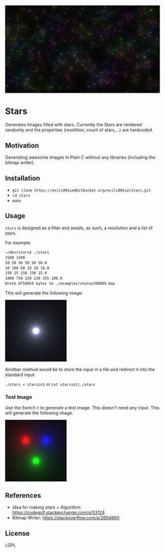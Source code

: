 ![Image filled with a lot of Stars](examples/readme_title_image.png)
# Stars

Generates Images filled with stars. Currently the Stars are rendered randomly and the properties (resolition, count of stars,...) are hardcoded.

## Motivation

Generating awesome images in Plain C without any libraries (including the bitmap writer).

## Installation

- `git clone https://evilc00kie@bitbucket.org/evilc00kie/stars.git`
- `cd stars`
- `make`

## Usage

`stars` is designed as a filter and awaits, as such, a resolution and a list of stars.

For example:
```bash
~/dev/stars$ ./stars
1500 1500
50 50 50 50 50 50.0
10 100 60 10 10 10.0
150 15 150 150 15.0
1000 750 220 220 255 100.0
Wrote 6750054 bytes to ./examples/starout00009.bmp
```

This will generate the following image:

![Example Image with single star in the center](examples/readme_title_image3.png)

Another method would be to store the input in a file and redirect it into the
standard input.

`./stars < starsin1` or `cat starsin1|./stars`


### Test Image

Use the Switch `t` to generate a test image. This doesn't need any input.
This will generate the following image.

![Test Image](examples/readme_title_image2.png)

## References

- Idea for making stars + Algorithm: https://codegolf.stackexchange.com/q/53124
- Bitmap Writer: https://stackoverflow.com/a/2654860

## License
LGPL
